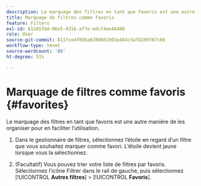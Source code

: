 ```yaml
---
description: Le marquage des filtres en tant que favoris est une autre manière de les organiser pour en faciliter l’utilisation.
title: Marquage de filtres comme favoris
feature: Filters
exl-id: b13457dd-06e5-4316-af7e-edcf4ee46408
role: User
source-git-commit: 811fce4f056a6280081901e484c3af8209f87c06
workflow-type: tm+mt
source-wordcount: '86'
ht-degree: 51%

---
```


# Marquage de filtres comme favoris {#favorites}

Le marquage des filtres en tant que favoris est une autre manière de les organiser pour en faciliter l’utilisation.

1. Dans le gestionnaire de filtres, sélectionnez l’étoile en regard d’un filtre que vous souhaitez marquer comme favori. L’étoile devient jaune lorsque vous la sélectionnez.

1. (Facultatif) Vous pouvez trier votre liste de filtres par favoris. Sélectionnez l’icône Filtrer dans le rail de gauche, puis sélectionnez [!UICONTROL **Autres filtres**] > [!UICONTROL **Favoris**].
